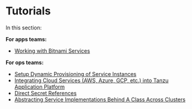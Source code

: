 # Tutorials

In this section:

**For apps teams:**

- [Working with Bitnami Services](working-with-the-bitnami-services.hbs.md)

**For ops teams:**

- [Setup Dynamic Provisioning of Service Instances](setup-dynamic-provisioning.hbs.md)
- [Integrating Cloud Services (AWS, Azure, GCP, etc.) into Tanzu Application Platform](integrate-cloud-services-aws-azure-gcp-into-tap.hbs.md)
- [Direct Secret References](direct-secret-references.hbs.md)
- [Abstracting Service Implementations Behind A Class Across Clusters](abstracting-service-implementation-behind-class-across-clusters.hbs.md)
